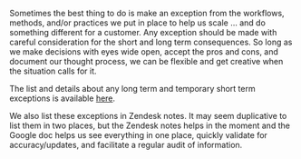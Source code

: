 Sometimes the best thing to do is make an exception from the workflows, methods, and/or practices we put in place to help us scale … and do something different for a customer. Any exception should be made with careful consideration for the short and long term consequences. So long as we make decisions with eyes wide open, accept the pros and cons, and document our thought process, we can be flexible and get creative when the situation calls for it. 

The list and details about any long term and temporary short term exceptions is available [here](https://docs.google.com/document/d/1YeRxSeVizEJPE1JNA5FG7mIz3ucjSxYXkEBX2XEytJU/edit#).

We also list these exceptions in Zendesk notes. It may seem duplicative to list them in two places, but the Zendesk notes helps in the moment and the Google doc helps us see everything in one place, quickly validate for accuracy/updates, and facilitate a regular audit of information.
